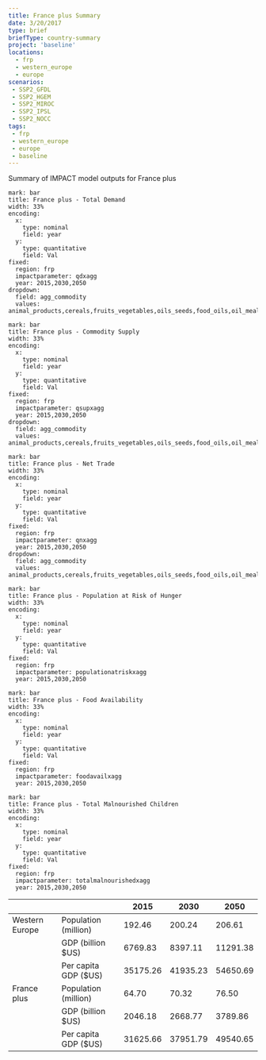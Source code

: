 ```yaml
---
title: France plus Summary
date: 3/20/2017
type: brief
briefType: country-summary
project: 'baseline'
locations:
  - frp
  - western_europe
  - europe
scenarios:
 - SSP2_GFDL
 - SSP2_HGEM
 - SSP2_MIROC
 - SSP2_IPSL
 - SSP2_NOCC
tags:
 - frp
 - western_europe
 - europe
 - baseline
---
```

Summary of IMPACT model outputs for France plus

```chart
mark: bar
title: France plus - Total Demand
width: 33%
encoding:
  x:
    type: nominal
    field: year
  y:
    type: quantitative
    field: Val
fixed:
  region: frp
  impactparameter: qdxagg
  year: 2015,2030,2050
dropdown:
  field: agg_commodity
  values: animal_products,cereals,fruits_vegetables,oils_seeds,food_oils,oil_meals,other,pulses,roots_tubers,sugar
```

```chart
mark: bar
title: France plus - Commodity Supply
width: 33%
encoding:
  x:
    type: nominal
    field: year
  y:
    type: quantitative
    field: Val
fixed:
  region: frp
  impactparameter: qsupxagg
  year: 2015,2030,2050
dropdown:
  field: agg_commodity
  values: animal_products,cereals,fruits_vegetables,oils_seeds,food_oils,oil_meals,other,pulses,roots_tubers,sugar
```

```chart
mark: bar
title: France plus - Net Trade
width: 33%
encoding:
  x:
    type: nominal
    field: year
  y:
    type: quantitative
    field: Val
fixed:
  region: frp
  impactparameter: qnxagg
  year: 2015,2030,2050
dropdown:
  field: agg_commodity
  values: animal_products,cereals,fruits_vegetables,oils_seeds,food_oils,oil_meals,other,pulses,roots_tubers,sugar
```

```chart
mark: bar
title: France plus - Population at Risk of Hunger
width: 33%
encoding:
  x:
    type: nominal
    field: year
  y:
    type: quantitative
    field: Val
fixed:
  region: frp
  impactparameter: populationatriskxagg
  year: 2015,2030,2050
```

```chart
mark: bar
title: France plus - Food Availability
width: 33%
encoding:
  x:
    type: nominal
    field: year
  y:
    type: quantitative
    field: Val
fixed:
  region: frp
  impactparameter: foodavailxagg
  year: 2015,2030,2050
```

```chart
mark: bar
title: France plus - Total Malnourished Children
width: 33%
encoding:
  x:
    type: nominal
    field: year
  y:
    type: quantitative
    field: Val
fixed:
  region: frp
  impactparameter: totalmalnourishedxagg
  year: 2015,2030,2050
```

|   |   | 2015 | 2030 | 2050 |
|---|---|---|---|---|
| Western Europe | Population (million) | 192.46 | 200.24 | 206.61 |
|  | GDP (billion $US) | 6769.83 | 8397.11 | 11291.38 |
|  | Per capita GDP ($US) | 35175.26 | 41935.23 | 54650.69 |
| France plus | Population (million) | 64.70 | 70.32 | 76.50 |
|  | GDP (billion $US) | 2046.18 | 2668.77 | 3789.86 |
|  | Per capita GDP ($US) | 31625.66| 37951.79| 49540.65|